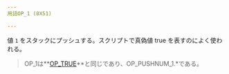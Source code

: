 ```yaml
---
用語OP_1 (0X51)

---
```

値 `1` をスタックにプッシュする。スクリプトで真偽値 true を表すのによく使われる。

> OP_1は**[OP_TRUE](/dictionnaire/O.md#op_true-0x51)**と同じであり、OP_PUSHNUM_1.*である。